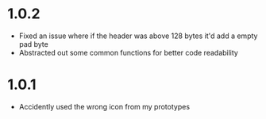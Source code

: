 # 1.0.2
- Fixed an issue where if the header was above 128 bytes it'd add a empty pad byte
- Abstracted out some common functions for better code readability

# 1.0.1
- Accidently used the wrong icon from my prototypes